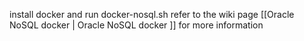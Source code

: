 install docker and run docker-nosql.sh
refer to the wiki page [[Oracle NoSQL docker | Oracle NoSQL docker ]] for more information
